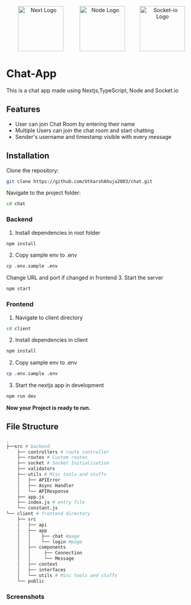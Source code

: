 <p  align="center">
<a  href="https://nextjs.org"  target="_blank"><img  height="120"  src="https://github.com/UtkarshAhuja2003/chat/assets/70762626/c1104dff-e3a2-42cf-97dc-ad8b724b7de3"  alt="Next Logo"></a> <a>&nbsp;&nbsp;&nbsp;&nbsp;&nbsp;&nbsp;&nbsp;&nbsp;&nbsp;</a>
<a  href="https://nodejs.org"  target="_blank"><img   height="120"  src="https://github.com/UtkarshAhuja2003/chat/assets/70762626/950dff10-3ec7-4270-8bd0-376708b4a3fa"  alt="Node Logo"></a><a>&nbsp;&nbsp;&nbsp;&nbsp;&nbsp;&nbsp;&nbsp;&nbsp;&nbsp;</a>
<a  href="https://socket.io"  target="_blank"><img   height="120"  src="https://github.com/UtkarshAhuja2003/chat/assets/70762626/9db07c60-8461-4db5-9c63-fae52f28858c"  alt="Socket-io Logo"></a>
</p>


# Chat-App

This is a chat app made using Nextjs,TypeScript, Node and Socket.io

## Features

- User can join Chat Room by entering their name
- Multiple Users can join the chat room and start chatting
- Sender's username and timestamp visible with every message

## Installation

Clone the repository:
```bash
git clone https://github.com/UtkarshAhuja2003/chat.git
```
Navigate to the project folder:
```bash
cd chat
```

### Backend

1. Install dependencies in root folder
```bash
npm install
```
2. Copy sample env to .env
```bash
cp .env.sample .env
```
  Change URL and port if changed in frontend
3. Start the server
 ```bash
 npm start
 ```

### Frontend

1. Navigate to client directory
```bash
cd client
```
2. Install dependencies in client
```bash
npm install
```
2. Copy sample env to .env
```bash
cp .env.sample .env
```
3. Start the nextjs app in development
 ```bash
 npm run dev
 ```


**Now your Project is ready to run.**

## File Structure

```bash
.
├──src # backend 
    ├── controllers # route controller
    ├── routes # Custom routes
    ├── socket # Socket Initialisation
    ├── validators
    ├── utils # Misc tools and stuffs
    │   ├── APIError
    │   ├── Async Handler
    │   └── APIResponse
    ├── app.js
    ├── index.js # entry file 
    └── constant.js
└── client # frontend directory
    ├── src
    │   ├── api
    │   ├── app
    │   │    ├── chat #page
    │   │    └── login #page
    │   ├── components
    │   │     ├── Connection
    │   │     └── Message
    │   ├── context
    │   ├── interfaces
    │   └── utils # Misc tools and stuffs
    └── public
```


### Screenshots


